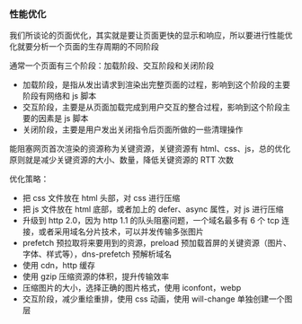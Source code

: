 ### 性能优化

我们所谈论的页面优化，其实就是要让页面更快的显示和响应，所以要进行性能优化就要分析一个页面的生存周期的不同阶段

通常一个页面有三个阶段：加载阶段、交互阶段和关闭阶段

- 加载阶段，是指从发出请求到渲染出完整页面的过程，影响到这个阶段的主要阶段有网络和 js 脚本
- 交互阶段，主要是从页面加载完成到用户交互的整合过程，影响到这个阶段主要的因素是 js 脚本
- 关闭阶段，主要是用户发出关闭指令后页面所做的一些清理操作

能阻塞网页首次渲染的资源称为关键资源，关键资源有 html、css、js，总的优化原则就是减少关键资源的大小、数量，降低关键资源的 RTT 次数

优化策略：

- 把 css 文件放在 html 头部，对 css 进行压缩
- 把 js 文件放在 html 底部，或者加上的 defer、async 属性，对 js 进行压缩
- 升级到 http 2.0，因为 http 1.1 的队头阻塞问题，一个域名最多有 6 个 tcp 连接，或者采用域名分片技术，可以并发传输多张图片
- prefetch 预拉取将来要用到的资源，preload 预加载首屏的关键资源（图片、字体、样式等），dns-prefetch 预解析域名
- 使用 cdn，http 缓存
- 使用 gzip 压缩资源的体积，提升传输效率
- 压缩图片的大小，选择正确的图片格式，使用 iconfont，webp
- 交互阶段，减少重绘重排，使用 css 动画，使用 will-change 单独创建一个图层
